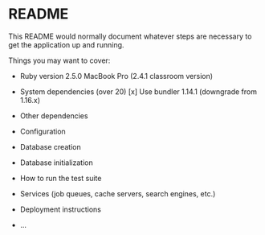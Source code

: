 # README

This README would normally document whatever steps are necessary to get the
application up and running.

Things you may want to cover:

* Ruby version 2.5.0 MacBook Pro (2.4.1 classroom version)

* System dependencies (over 20)
[x] Use bundler 1.14.1 (downgrade from 1.16.x)

* Other dependencies

* Configuration

* Database creation

* Database initialization

* How to run the test suite

* Services (job queues, cache servers, search engines, etc.)

* Deployment instructions

* ...
